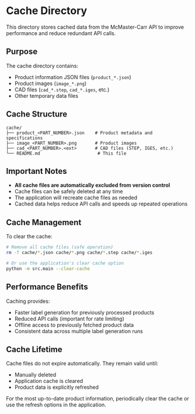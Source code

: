# Cache Directory

This directory stores cached data from the McMaster-Carr API to improve performance and reduce redundant API calls.

## Purpose

The cache directory contains:
- Product information JSON files (`product_*.json`)
- Product images (`image_*.png`)
- CAD files (`cad_*.step`, `cad_*.iges`, etc.)
- Other temporary data files

## Cache Structure

```
cache/
├── product_<PART_NUMBER>.json    # Product metadata and specifications
├── image_<PART_NUMBER>.png       # Product images
├── cad_<PART_NUMBER>.<ext>       # CAD files (STEP, IGES, etc.)
└── README.md                      # This file
```

## Important Notes

- **All cache files are automatically excluded from version control**
- Cache files can be safely deleted at any time
- The application will recreate cache files as needed
- Cached data helps reduce API calls and speeds up repeated operations

## Cache Management

To clear the cache:
```bash
# Remove all cache files (safe operation)
rm -f cache/*.json cache/*.png cache/*.step cache/*.iges

# Or use the application's clear cache option
python -m src.main --clear-cache
```

## Performance Benefits

Caching provides:
- Faster label generation for previously processed products
- Reduced API calls (important for rate limiting)
- Offline access to previously fetched product data
- Consistent data across multiple label generation runs

## Cache Lifetime

Cache files do not expire automatically. They remain valid until:
- Manually deleted
- Application cache is cleared
- Product data is explicitly refreshed

For the most up-to-date product information, periodically clear the cache or use the refresh options in the application.